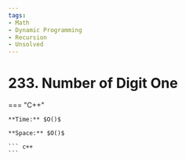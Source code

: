 ```yaml
---
tags:
- Math
- Dynamic Programming
- Recursion
- Unsolved
---
```



# 233. Number of Digit One

=== "C++"

    **Time:** $O()$

    **Space:** $O()$

    ``` c++
    ```
